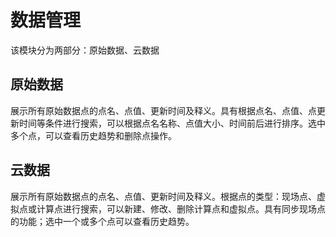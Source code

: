 # 数据管理

该模块分为两部分：原始数据、云数据

## 原始数据

展示所有原始数据点的点名、点值、更新时间及释义。具有根据点名、点值、点更新时间等条件进行搜索，可以根据点名名称、点值大小、时间前后进行排序。选中多个点，可以查看历史趋势和删除点操作。

## 云数据

展示所有原始数据点的点名、点值、更新时间及释义。根据点的类型：现场点、虚拟点或计算点进行搜索，可以新建、修改、删除计算点和虚拟点。具有同步现场点的功能；选中一个或多个点可以查看历史趋势。



